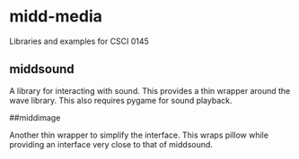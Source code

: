 # midd-media
Libraries and examples for CSCI 0145


## middsound

A library for interacting with sound. This provides a thin wrapper around the wave library. This also requires pygame for sound playback.


##middimage

Another thin wrapper to simplify the interface. This wraps pillow while providing an interface very close to that of middsound.

